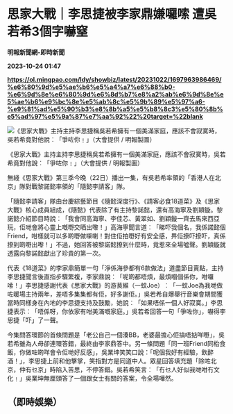 # 思家大戰｜李思捷被李家鼎嫌囉嗦 遭吳若希3個字嚇窒
**明報新聞網-即時新聞**

**2023-10-24 01:47**

**https://ol.mingpao.com/ldy/showbiz/latest/20231022/1697963986469/%e6%80%9d%e5%ae%b6%e5%a4%a7%e6%88%b0-%e6%9d%8e%e6%80%9d%e6%8d%b7%e8%a2%ab%e6%9d%8e%e5%ae%b6%e9%bc%8e%e5%ab%8c%e5%9b%89%e5%97%a6-%e9%81%ad%e5%90%b3%e8%8b%a5%e5%b8%8c3%e5%80%8b%e5%ad%97%e5%9a%87%e7%aa%92%22%20target=%22blank**

![《思家大戰》主持主持李思捷稱吳若希擁有一個美滿家庭，應該不會寂寞時，吳若希竟對他說︰「爭咗你﹗」（大會提供 / 明報製圖）](https://fs.mingpao.com/ldy/20231022/s00009/6198c00ba150dbb7ea3f7773d78d2964.jpg)

《思家大戰》主持主持李思捷稱吳若希擁有一個美滿家庭，應該不會寂寞時，吳若希竟對他說︰「爭咗你﹗」（大會提供 / 明報製圖）

無綫《思家大戰》第三季今晚（22日）播出一集，有吳若希率領的「香港人在北京」隊對戰黎諾懿率領的「隨懿李請客」隊。

「隨懿李請客」隊由台慶綜藝節目《隨懿深度行》、《請客必食18道菜》及《思家大戰》核心成員組成，《隨懿》代表除了有主持黎諾懿，還有高海寧及劉穎鏇。黎諾懿介紹節目時說︰「我會同高海寧、李佳芯、黃翠如、劉穎鏇一齊去馬來西亞玩，佢哋會將心靈上嘅嘢交晒出嚟！」高海寧聞言道︰「睇吓我個名，我係諾懿個Friend，咁樣就可以多啲嘢做㗎喇！對住佢拍嘢好有安全感，畀佢撩吓撩吓，真係撩到啲嘢出嚟！」不過，她回答被黎諾懿撩到什麼時，竟惹來全場噓聲。劉穎鏇就透露向黎諾懿獻出了珍貴的第一次。

代表《18道菜》的李家鼎簡單一句「淨係海參都有6款做法」道盡節目賣點，主持李思捷聞言後直指步驟繁複，李家鼎說︰「呢啲都唔煩，最煩嗰個係你，咁囉嗦！」李思捷感謝代表《思家大戰》的游茛維（一蚊Joe）︰「一蚊Joe為我哋做咗暖場主持兩年，差唔多集集都有佢，好多謝佢。」吳若希自爆舉行音樂會期間獲當時同樣身在內地的李思捷支持及鼓勵，她說︰「如果唔係一個人好寂寞。」李思捷表示︰「唔係呀，你依家有咁美滿嘅家庭。」吳若希回答一句「爭咗你」，嚇得李思捷「吓」了一聲。

今集問答環節的首條問題是「老公自己一個湊BB，老婆最擔心佢搞唔掂咩嘢」，吳若希雖為人母卻連環答錯，最終由李家鼎答中。另一條問題「同一班Friend同枱食飯，你做咗啲咩會令佢哋好反感」，吳業坤笑笑口說：「呢個我好有經驗，飲醉酒！」，李思捷上前和他擊掌，笑指對方是同道中人。眾星回答填充題「除咗北京，仲有乜京」時陷入苦思，不停答錯。吳若希笑言︰「冇乜人好似我哋咁冇文化﹗」吳業坤無厘頭答了一個跟女士有關的答案，令全場嘩然。

（即時娛樂）
------